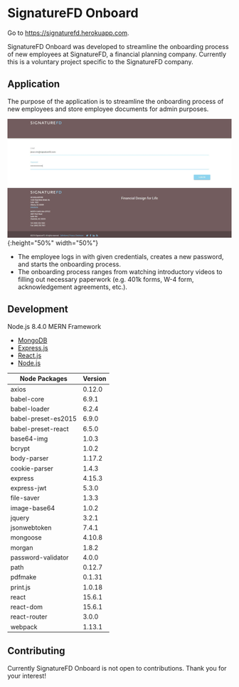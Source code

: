 # SignatureFD Onboard

Go to https://signaturefd.herokuapp.com.

SignatureFD Onboard was developed to streamline the onboarding process of new employees at SignatureFD, a financial planning company. Currently this is a voluntary project specific to the SignatureFD company.

## Application
The purpose of the application is to streamline the onboarding process of new employees and store employee documents for admin purposes.

![The new employee receives a temporary login from the HR department via e-mail.](./screenshots/signaturefd1.JPG){:height="50%" width="50%"}
- The employee logs in with given credentials, creates a new password, and starts the onboarding process.
- The onboarding process ranges from watching introductory videos to filling out necessary paperwork (e.g. 401k forms, W-4 form, acknowledgement agreements, etc.).

## Development
Node.js 8.4.0
MERN Framework
- [MongoDB](https://www.mongodb.com/what-is-mongodb)
- [Express.js](https://expressjs.com/)
- [React.js](https://reactjs.org/)
- [Node.js](https://nodejs.org/en/)

| Node Packages       | Version |
|---------------------|---------|
| axios               | 0.12.0  |
| babel-core          | 6.9.1   |
| babel-loader        | 6.2.4   |
| babel-preset-es2015 | 6.9.0   |
| babel-preset-react  | 6.5.0   |
| base64-img          | 1.0.3   |
| bcrypt              | 1.0.2   |
| body-parser         | 1.17.2  |
| cookie-parser       | 1.4.3   |
| express             | 4.15.3  |
| express-jwt         | 5.3.0   |
| file-saver          | 1.3.3   |
| image-base64        | 1.0.2   |
| jquery              | 3.2.1   |
| jsonwebtoken        | 7.4.1   |
| mongoose            | 4.10.8  |
| morgan              | 1.8.2   |
| password-validator  | 4.0.0   |
| path                | 0.12.7  |
| pdfmake             | 0.1.31  |
| print.js            | 1.0.18  |
| react               | 15.6.1  |
| react-dom           | 15.6.1  |
| react-router        | 3.0.0   |
| webpack             | 1.13.1  |



## Contributing
Currently SignatureFD Onboard is not open to contributions. Thank you for your interest!

